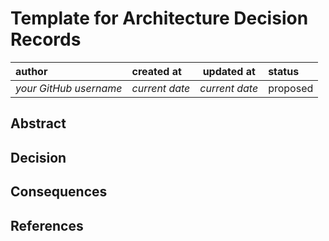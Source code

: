 # Template for Architecture Decision Records

| author                 | created at     | updated at     | status   |
|:-----------------------|:---------------|----------------|:---------|
| _your GitHub username_ | _current date_ | _current date_ | proposed |

## Abstract

<!-- The abstract is a short (~50 to ~200 word) description of the issue being
addressed. -->

## Decision

<!-- The technical portion of the ADR should explain the technical details of
the decision, maybe using diagrams. -->

## Consequences

<!-- What becomes easier or more difficult to do and any risks introduced by
the decision that will need to be mitigated. -->

## References

<!-- Links to relevant documents, discussions, issues, or decisions. -->
